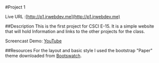 #Project 1

Live URL :[http://p1.jrwebdev.me](http://p1.jrwebdev.me)

##Description
This is the first project for CSCI E-15. It is a simple website that will hold Information and links to the other projects for the class.

Screencast Demo: [YouTube](https://www.youtube.com/watch?v=mHJJdJ3XlMU&feature=youtu.be)

##Resources
For the layout and basic style I used the bootstrap "Paper" theme downloaded from [Bootswatch](http://bootswatch.com/). 
